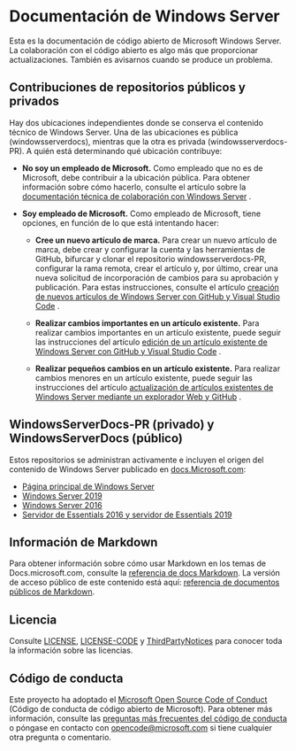 # <a name="windows-server-documentation"></a>Documentación de Windows Server

Esta es la documentación de código abierto de Microsoft Windows Server. La colaboración con el código abierto es algo más que proporcionar actualizaciones. También es avisarnos cuando se produce un problema.

## <a name="public-vs-private-repo-contributions"></a>Contribuciones de repositorios públicos y privados

Hay dos ubicaciones independientes donde se conserva el contenido técnico de Windows Server. Una de las ubicaciones es pública (windowsserverdocs), mientras que la otra es privada (windowsserverdocs-PR). A quién está determinando qué ubicación contribuye:

- **No soy un empleado de Microsoft.** Como empleado que no es de Microsoft, debe contribuir a la ubicación pública. Para obtener información sobre cómo hacerlo, consulte el artículo sobre la [documentación técnica de colaboración con Windows Server](https://github.com/MicrosoftDocs/windowsserverdocs/blob/master/CONTRIBUTING.md) .

- **Soy empleado de Microsoft.** Como empleado de Microsoft, tiene opciones, en función de lo que está intentando hacer:

    - **Cree un nuevo artículo de marca.** Para crear un nuevo artículo de marca, debe crear y configurar la cuenta y las herramientas de GitHub, bifurcar y clonar el repositorio windowsserverdocs-PR, configurar la rama remota, crear el artículo y, por último, crear una nueva solicitud de incorporación de cambios para su aprobación y publicación. Para estas instrucciones, consulte el artículo [creación de nuevos artículos de Windows Server con GitHub y Visual Studio Code](https://github.com/MicrosoftDocs/windowsserverdocs/blob/master/Contributor-guide/create-new-using-github.md) .

    - **Realizar cambios importantes en un artículo existente.** Para realizar cambios importantes en un artículo existente, puede seguir las instrucciones del artículo [edición de un artículo existente de Windows Server con GitHub y Visual Studio Code](https://github.com/MicrosoftDocs/windowsserverdocs/blob/master/Contributor-guide/edit-existing-using-github.md) .

    - **Realizar pequeños cambios en un artículo existente.** Para realizar cambios menores en un artículo existente, puede seguir las instrucciones del artículo [actualización de artículos existentes de Windows Server mediante un explorador Web y GitHub](https://github.com/MicrosoftDocs/windowsserverdocs/blob/master/Contributor-guide/github-browser-updates.md) .

## <a name="windowsserverdocs-pr-private-and-windowsserverdocs-public"></a>WindowsServerDocs-PR (privado) y WindowsServerDocs (público)

Estos repositorios se administran activamente e incluyen el origen del contenido de Windows Server publicado en [docs.Microsoft.com](https://docs.microsoft.com):

- [Página principal de Windows Server](https://docs.microsoft.com/windows-server/)
- [Windows Server 2019](https://docs.microsoft.com/windows-server/get-started-19/get-started-19)
- [Windows Server 2016](https://docs.microsoft.com/windows-server/get-started/server-basics)
- [Servidor de Essentials 2016 y servidor de Essentials 2019](https://docs.microsoft.com/windows-server-essentials/get-started/get-started)

## <a name="markdown-info"></a>Información de Markdown

Para obtener información sobre cómo usar Markdown en los temas de Docs.microsoft.com, consulte la [referencia de docs Markdown](https://review.docs.microsoft.com/help/contribute/markdown-reference?branch=master). La versión de acceso público de este contenido está aquí: [referencia de documentos públicos de Markdown](https://docs.microsoft.com/contribute/markdown-reference).

## <a name="license"></a>Licencia

Consulte [LICENSE](https://github.com/MicrosoftDocs/windowsserverdocs-pr/blob/master/LICENSE), [LICENSE-CODE](https://github.com/MicrosoftDocs/windowsserverdocs-pr/blob/master/LICENSE-CODE) y [ThirdPartyNotices](https://github.com/MicrosoftDocs/windowsserverdocs-pr/blob/master/ThirdPartyNotices) para conocer toda la información sobre las licencias.

## <a name="code-of-conduct"></a>Código de conducta

Este proyecto ha adoptado el [Microsoft Open Source Code of Conduct](https://opensource.microsoft.com/codeofconduct/) (Código de conducta de código abierto de Microsoft). Para obtener más información, consulte las [preguntas más frecuentes del código de conducta](https://opensource.microsoft.com/codeofconduct/faq/) o póngase en contacto con [opencode@microsoft.com](mailto:opencode@microsoft.com) si tiene cualquier otra pregunta o comentario.
